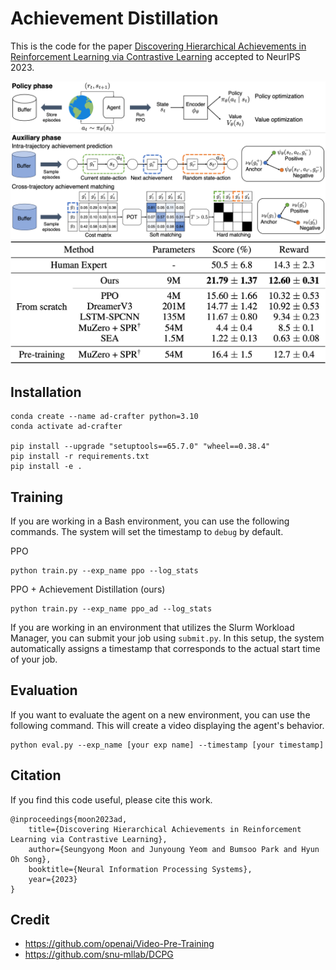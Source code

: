 # Achievement Distillation

This is the code for the paper [Discovering Hierarchical Achievements in Reinforcement Learning via Contrastive Learning](https://arxiv.org/abs/2307.03486) accepted to NeurIPS 2023.

<img src="figures/overview.png" width="800">
<img src="figures/result.png" width="600">

## Installation

```
conda create --name ad-crafter python=3.10
conda activate ad-crafter

pip install --upgrade "setuptools==65.7.0" "wheel==0.38.4"
pip install -r requirements.txt
pip install -e .
```

## Training

If you are working in a Bash environment, you can use the following commands. The system will set the timestamp to `debug` by default.

PPO
```
python train.py --exp_name ppo --log_stats
```

PPO + Achievement Distillation (ours)
```
python train.py --exp_name ppo_ad --log_stats
```

If you are working in an environment that utilizes the Slurm Workload Manager, you can submit your job using `submit.py`. In this setup, the system automatically assigns a timestamp that corresponds to the actual start time of your job.


## Evaluation

If you want to evaluate the agent on a new environment, you can use the following command. This will create a video displaying the agent's behavior.

```
python eval.py --exp_name [your exp name] --timestamp [your timestamp]
```

## Citation

If you find this code useful, please cite this work.

```
@inproceedings{moon2023ad,
    title={Discovering Hierarchical Achievements in Reinforcement Learning via Contrastive Learning},
    author={Seungyong Moon and Junyoung Yeom and Bumsoo Park and Hyun Oh Song},
    booktitle={Neural Information Processing Systems},
    year={2023}
}
```

## Credit
- https://github.com/openai/Video-Pre-Training
- https://github.com/snu-mllab/DCPG
